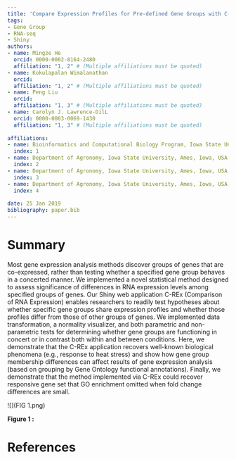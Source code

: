 ```yaml
---
title: 'Compare Expression Profiles for Pre-defined Gene Groups with C-REx'
tags:
- Gene Group
- RNA-seq
- Shiny
authors:
- name: Mingze He
  orcid: 0000-0002-8164-2480
  affiliation: "1, 2" # (Multiple affiliations must be quoted)
- name: Kokulapalan Wimalanathan
  orcid: 
  affiliation: "1, 2" # (Multiple affiliations must be quoted)
- name: Peng Liu
  orcid: 
  affiliation: "1, 3" # (Multiple affiliations must be quoted)
- name: Carolyn J. Lawrence-DilL
  orcid: 0000-0003-0069-1430
  affiliation: "1, 3" # (Multiple affiliations must be quoted)  
  
affiliations:
- name: Bioinformatics and Computational Biology Program, Iowa State University, Ames, Iowa, USA, 50011
  index: 1
- name: Department of Agronomy, Iowa State University, Ames, Iowa, USA 50011
  index: 2
- name: Department of Agronomy, Iowa State University, Ames, Iowa, USA 50011
  index: 3
- name: Department of Agronomy, Iowa State University, Ames, Iowa, USA 50011
  index: 4
  
date: 25 Jan 2019
bibliography: paper.bib
---
```


# Summary
Most gene expression analysis methods discover groups of genes that are co-expressed, rather than testing whether a specified gene group behaves in a concerted manner. We implemented a novel statistical method designed to assess significance of differences in RNA expression levels among specified groups of genes. Our Shiny web application C-REx (Comparison of RNA Expression) enables researchers to readily test hypotheses about whether specific gene groups share expression profiles and whether those profiles differ from those of other groups of genes. We implemented data transformation, a normality visualizer, and both parametric and non-parametric tests for determining whether gene groups are functioning in concert or in contrast both within and between conditions. Here, we demonstrate that the C-REx application recovers well-known biological phenomena (e.g., response to heat stress) and show how gene group membership differences can affect results of gene expression analysis (based on grouping by Gene Ontology functional annotations). Finally, we demonstrate that the method implemented via C-REx could recover responsive gene set that GO enrichment omitted when fold change differences are small. 

![](FIG 1.png)

**Figure 1 :** 




# References
